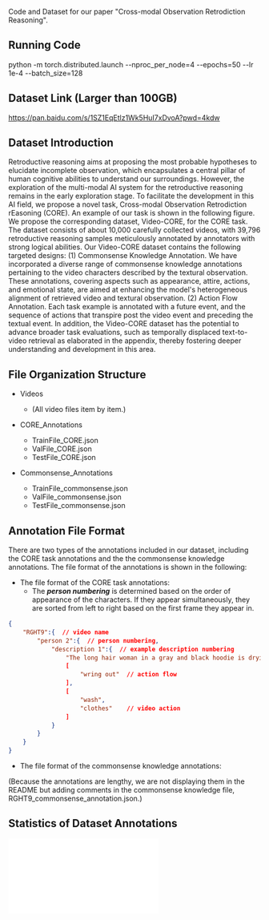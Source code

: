 Code and Dataset for our paper 
"Cross-modal Observation Retrodiction Reasoning".

## Running Code

python -m torch.distributed.launch --nproc_per_node=4 --epochs=50 --lr 1e-4 --batch_size=128 


## Dataset Link (Larger than 100GB)

https://pan.baidu.com/s/1SZ1EqEtlz1Wk5HuI7xDvoA?pwd=4kdw 


## Dataset Introduction

Retroductive reasoning aims at proposing the most probable hypotheses to elucidate incomplete observation, which encapsulates a central pillar of human cognitive abilities to understand our surroundings. However, the exploration of the multi-modal AI system for the retroductive reasoning remains in the early exploration stage. To facilitate the development in this AI field, we propose a novel task, Cross-modal Observation Retrodiction rEasoning (CORE). An example of our task is shown in the following figure. We propose the corresponding dataset, Video-CORE, for the CORE task. The dataset consists of about 10,000 carefully collected videos, with 39,796 retroductive reasoning samples meticulously annotated by annotators with strong logical abilities. Our Video-CORE dataset contains the following targeted designs: (1) Commonsense Knowledge Annotation. We have incorporated a diverse range of commonsense knowledge annotations pertaining to the video characters described by the textural observation. These annotations, covering aspects such as appearance, attire, actions, and emotional state, are aimed at enhancing the model's heterogeneous alignment of retrieved video and textural observation. (2) Action Flow Annotation. Each task example is annotated with a future event, and the sequence of actions that transpire post the video event and preceding the textual event. In addition, the Video-CORE dataset has the potential to advance broader task evaluations, such as temporally displaced text-to-video retrieval as elaborated in the appendix, thereby fostering deeper understanding and development in this area.

## File Organization Structure

- Videos
    - (All video files item by item.)

- CORE_Annotations
    - TrainFile_CORE.json
    - ValFile_CORE.json
    - TestFile_CORE.json

- Commonsense_Annotations
    - TrainFile_commonsense.json
    - ValFile_commonsense.json
    - TestFile_commonsense.json

## Annotation File Format

There are two types of the annotations included in our dataset, including the CORE task annotations and the the commonsense knowledge annotations. The file format of the annotations is shown in the following:

- The file format of the CORE task annotations:
    - The ***person numbering*** is determined based on the order of appearance of the characters. If they appear simultaneously, they are sorted from left to right based on the first frame they appear in.


```json
{
    "RGHT9":{  // video name
        "person 2":{  // person numbering, 
            "description 1":{  // example description numbering
                "The long hair woman in a gray and black hoodie is drying clothes."  // textual observation
                [
                    "wring out"  // action flow
                ],
                [
                    "wash", 
                    "clothes"    // video action
                ]
            }
        }
    }
}
```


- The file format of the commonsense knowledge annotations:

(Because the annotations are lengthy, we are not displaying them in the README but adding comments in the commonsense knowledge file, RGHT9_commonsense_annotation.json.)


## Statistics of Dataset Annotations

![The statistics of our Video-CORE dataset annotations](./statistics.pdf)
